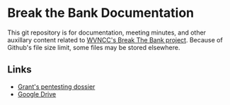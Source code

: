 # Break the Bank Documentation
This git repository is for documentation, meeting minutes, and other auxillary content related to [WVNCC's Break The Bank project](https://github.com/SeanL-WVNCC/WVNCC-CTF). Because of Github's file size limit, some files may be stored elsewhere.
## Links
* [Grant's pentesting dossier](https://www.malprox.com/)
* [Google Drive](https://drive.google.com/drive/folders/1Q3OcrzO4LmDQJ-MTlr9rNRiiB0dlz88v)